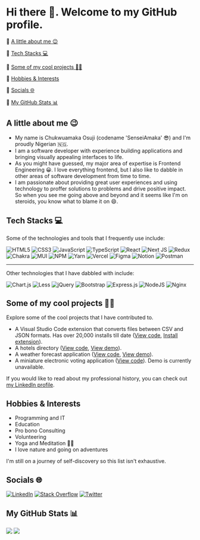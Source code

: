 # Hi there 👋. Welcome to my GitHub profile.

🔗 [A little about me 😉](https://github.com/Chukwuamaka#a-little-about-me-)

🔗 [Tech Stacks 💻](https://github.com/Chukwuamaka#tech-stacks-)

🔗 [Some of my cool projects 👨‍💻](https://github.com/Chukwuamaka#some-of-my-cool-projects-)

🔗 [Hobbies & Interests](https://github.com/Chukwuamaka#hobbies--interests)

🔗 [Socials 🌐](https://github.com/Chukwuamaka#socials-)

🔗 [My GitHub Stats 📊](https://github.com/Chukwuamaka#my-github-stats-)


## A little about me 😉

- My name is Chukwuamaka Osuji (codename 'SenseiAmaka' 😎) and I'm proudly Nigerian 🇳🇬.
- I am a software developer with experience building applications and bringing visually appealing interfaces to life.
- As you might have guessed, my major area of expertise is Frontend Engineering 😀. I love everything frontend, but I also like to dabble in other areas of software development from time to time.
- I am passionate about providing great user experiences and using technology to proffer solutions to problems and drive positive impact. So when you see me going above and beyond and it seems like I'm on steroids, you know what to blame it on 😄.


## Tech Stacks 💻

Some of the technologies and tools that I frequently use include:

![HTML5](https://img.shields.io/badge/html5-%23E34F26.svg?style=for-the-badge&logo=html5&logoColor=white) ![CSS3](https://img.shields.io/badge/css3-%231572B6.svg?style=for-the-badge&logo=css3&logoColor=white) ![JavaScript](https://img.shields.io/badge/javascript-%23323330.svg?style=for-the-badge&logo=javascript&logoColor=%23F7DF1E) ![TypeScript](https://img.shields.io/badge/typescript-%23007ACC.svg?style=for-the-badge&logo=typescript&logoColor=white) ![React](https://img.shields.io/badge/react-%2320232a.svg?style=for-the-badge&logo=react&logoColor=%2361DAFB) ![Next JS](https://img.shields.io/badge/Next-black?style=for-the-badge&logo=next.js&logoColor=white) ![Redux](https://img.shields.io/badge/redux-%23593d88.svg?style=for-the-badge&logo=redux&logoColor=white) ![Chakra](https://img.shields.io/badge/chakra-%234ED1C5.svg?style=for-the-badge&logo=chakraui&logoColor=white) ![MUI](https://img.shields.io/badge/MUI-%230081CB.svg?style=for-the-badge&logo=material-ui&logoColor=white) ![NPM](https://img.shields.io/badge/NPM-%23000000.svg?style=for-the-badge&logo=npm&logoColor=white) ![Yarn](https://img.shields.io/badge/yarn-%232C8EBB.svg?style=for-the-badge&logo=yarn&logoColor=white) ![Vercel](https://img.shields.io/badge/vercel-%23000000.svg?style=for-the-badge&logo=vercel&logoColor=white) ![Figma](https://img.shields.io/badge/figma-%23F24E1E.svg?style=for-the-badge&logo=figma&logoColor=white) ![Notion](https://img.shields.io/badge/Notion-%23000000.svg?style=for-the-badge&logo=notion&logoColor=white) ![Postman](https://img.shields.io/badge/Postman-FF6C37?style=for-the-badge&logo=postman&logoColor=white)

---

Other technologies that I have dabbled with include:

![Chart.js](https://img.shields.io/badge/chart.js-F5788D.svg?style=for-the-badge&logo=chart.js&logoColor=white) ![Less](https://img.shields.io/badge/less-2B4C80?style=for-the-badge&logo=less&logoColor=white)  ![jQuery](https://img.shields.io/badge/jquery-%230769AD.svg?style=for-the-badge&logo=jquery&logoColor=white) ![Bootstrap](https://img.shields.io/badge/bootstrap-%23563D7C.svg?style=for-the-badge&logo=bootstrap&logoColor=white) ![Express.js](https://img.shields.io/badge/express.js-%23404d59.svg?style=for-the-badge&logo=express&logoColor=%2361DAFB) ![NodeJS](https://img.shields.io/badge/node.js-6DA55F?style=for-the-badge&logo=node.js&logoColor=white) ![Nginx](https://img.shields.io/badge/nginx-%23009639.svg?style=for-the-badge&logo=nginx&logoColor=white) 


## Some of my cool projects 👨‍💻

Explore some of the cool projects that I have contributed to.

- A Visual Studio Code extension that converts files between CSV and JSON formats. Has over 20,000 installs till date ([View code](https://github.com/Chukwuamaka/csvtojson-converter), [Install extension](https://marketplace.visualstudio.com/items?itemName=Chukwuamaka.csvtojson-converter)).
- A hotels directory ([View code](https://github.com/Chukwuamaka/hotel-ranking), [View demo](https://hotel-ranking-blond.vercel.app/)).
- A weather forecast application ([View code](https://github.com/Chukwuamaka/weatherly), [View demo](https://weatherly-taupe.vercel.app/)).
- A miniature electronic voting application ([View code](https://github.com/Chukwuamaka/ballotpal)). Demo is currently unavailable.

If you would like to read about my professional history, you can check out [my LinkedIn profile](https://linkedin.com/in/chukwuamakaosuji/).


## Hobbies & Interests

- Programming and IT
- Education
- Pro bono Consulting
- Volunteering
- Yoga and Meditation 🧘‍♂️
- I love nature and going on adventures

I'm still on a journey of self-discovery so this list isn't exhaustive.


## Socials 🌐

[![LinkedIn](https://img.shields.io/badge/LinkedIn-%230077B5.svg?logo=linkedin&logoColor=white)](https://linkedin.com/in/chukwuamakaosuji) [![Stack Overflow](https://img.shields.io/badge/-Stackoverflow-FE7A16?logo=stack-overflow&logoColor=white)](https://stackoverflow.com/users/13481023) [![Twitter](https://img.shields.io/badge/Twitter-%231DA1F2.svg?logo=Twitter&logoColor=white)](https://twitter.com/SenseiAmaka) 


## My GitHub Stats 📊

![](https://github-readme-streak-stats.herokuapp.com/?user=Chukwuamaka&theme=dark&hide_border=false) 
![](https://github-readme-stats.vercel.app/api/top-langs/?username=Chukwuamaka&theme=dark&hide_border=false&include_all_commits=false&count_private=true&layout=compact)
